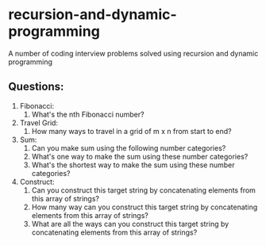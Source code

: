 # recursion-and-dynamic-programming

A number of coding interview problems solved using recursion and dynamic programming

## Questions:
1. Fibonacci:
    1. What's the nth Fibonacci number?
2. Travel Grid:
    1. How many ways to travel in a grid of m x n from start to end?
3. Sum:
    1. Can you make sum using the following number categories?
    2. What's one way to make the sum using these number categories?
    3. What's the shortest way to make the sum using these number categories?
4. Construct:
    1. Can you construct this target string by concatenating elements from this array of strings?
    2. How many way can you construct this target string by concatenating elements from this array of strings?
    3. What are all the ways can you construct this target string by concatenating elements from this array of strings?

